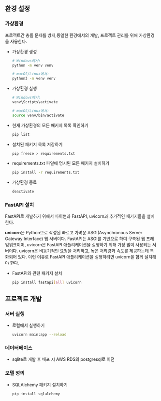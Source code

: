 ## 환경 설정

### 가상환경

프로젝트간 충돌 문제를 방지,동일한 환경에서의 개발, 프로젝트 관리를 위해 가상환경을 사용한다.

- 가상환경 생성

  ```bash
  # Windows에서:
  python -m venv venv

  # macOS/Linux에서:
  python3 -m venv venv
  ```

- 가상환경 실행

  ```bash
  # Windows에서:
  venv\Scripts\activate

  # macOS/Linux에서:
  source venv/bin/activate
  ```

- 현재 가상환경의 모든 패키지 목록 확인하기

  ```bash
  pip list
  ```

- 설치된 패키지 목록 저장하기

  ```bash
  pip freeze > requirements.txt
  ```

- requirements.txt 파일에 명시된 모든 패키지 설치하기

  ```bash
  pip install -r requirements.txt
  ```

- 가상환경 종료

  ```bash
  deactivate
  ```

### FastAPI 설치

FastAPI로 개발하기 위해서 파이썬과 FastAPI, uvicorn과 추가적인 패키지들을 설치한다.

**uvicorn**은 Python으로 작성된 빠르고 가벼운 ASGI(Asynchronous Server Gateway Interface) 웹 서버이다. FastAPI는 ASGI를 기반으로 하여 구축된 웹 프레임워크이며, uvicorn은 FastAPI 애플리케이션을 실행하기 위해 가장 많이 사용되는 서버이다. uvicorn은 비동기적인 요청을 처리하고, 높은 처리량과 속도를 제공하는데 특화되어 있다. 이런 이유로 FastAPI 애플리케이션을 실행하려면 uvicorn을 함께 설치해야 한다.

- FastAPI와 관련 패키지 설치

  ```bash
  pip install fastapi[all] uvicorn
  ```

## 프로젝트 개발

### 서버 실행

- 로컬에서 실행하기

  ```bash
  uvicorn main:app --reload
  ```

### 데이터베이스

- sqlite로 개발 후 배포 시 AWS RDS의 postgresql로 이전

### 모델 정의

- SQLAlchemy 패키지 설치하기

  ```bash
  pip install sqlalchemy
  ```
